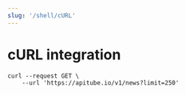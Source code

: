 ```yaml
---
slug: '/shell/cURL'
---
```


# cURL integration

```shell
curl --request GET \
	--url 'https://apitube.io/v1/news?limit=250'
```
